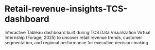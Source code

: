 # Retail-revenue-insights-TCS-dashboard
Interactive Tableau dashboard built during TCS Data Visualization Virtual Internship (Forage, 2025) to uncover retail revenue trends, customer segmentation, and regional performance for executive decision-making.

